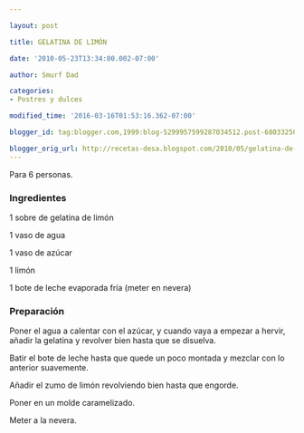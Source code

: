 ```yaml
---

layout: post

title: GELATINA DE LIMÓN

date: '2010-05-23T13:34:00.002-07:00'

author: Smurf Dad

categories:
- Postres y dulces

modified_time: '2016-03-16T01:53:16.362-07:00'

blogger_id: tag:blogger.com,1999:blog-5299957599287034512.post-6803325011155340498

blogger_orig_url: http://recetas-desa.blogspot.com/2010/05/gelatina-de-limon.html
---
```


Para 6 personas.

<h3>Ingredientes</h3>

1 sobre de gelatina de limón

1 vaso de agua

1 vaso de azúcar

1 limón

1 bote de leche evaporada fría (meter en nevera)

<h3>Preparación</h3>

Poner el agua a calentar con el azúcar, y cuando vaya a empezar a hervir, añadir la gelatina y revolver bien hasta que se disuelva.

Batir el bote de leche hasta que quede un poco montada y mezclar con lo anterior suavemente.

Añadir el zumo de limón revolviendo bien hasta que engorde.

Poner en un molde caramelizado.

Meter a la nevera.

